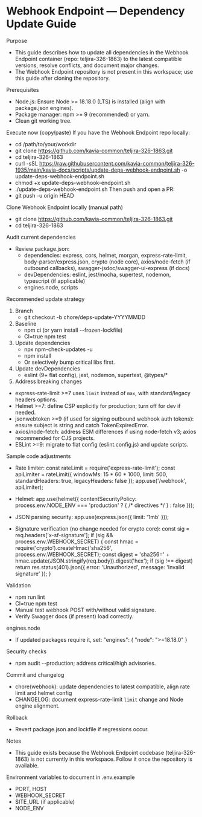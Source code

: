 # Webhook Endpoint — Dependency Update Guide

Purpose
- This guide describes how to update all dependencies in the Webhook Endpoint container (repo: teljira-326-1863) to the latest compatible versions, resolve conflicts, and document major changes.
- The Webhook Endpoint repository is not present in this workspace; use this guide after cloning the repository.

Prerequisites
- Node.js: Ensure Node >= 18.18.0 (LTS) is installed (align with package.json engines).
- Package manager: npm >= 9 (recommended) or yarn.
- Clean git working tree.

Execute now (copy/paste)
If you have the Webhook Endpoint repo locally:
- cd /path/to/your/workdir
- git clone https://github.com/kavia-common/teljira-326-1863.git
- cd teljira-326-1863
- curl -sSL https://raw.githubusercontent.com/kavia-common/teljira-326-1935/main/kavia-docs/scripts/update-deps-webhook-endpoint.sh -o update-deps-webhook-endpoint.sh
- chmod +x update-deps-webhook-endpoint.sh
- ./update-deps-webhook-endpoint.sh
Then push and open a PR:
- git push -u origin HEAD

Clone Webhook Endpoint locally (manual path)
- git clone https://github.com/kavia-common/teljira-326-1863.git
- cd teljira-326-1863

Audit current dependencies
- Review package.json:
  - dependencies: express, cors, helmet, morgan, express-rate-limit, body-parser/express.json, crypto (node core), axios/node-fetch (if outbound callbacks), swagger-jsdoc/swagger-ui-express (if docs)
  - devDependencies: eslint, jest/mocha, supertest, nodemon, typescript (if applicable)
  - engines.node, scripts

Recommended update strategy
1) Branch
   - git checkout -b chore/deps-update-YYYYMMDD
2) Baseline
   - npm ci (or yarn install --frozen-lockfile)
   - CI=true npm test
3) Update dependencies
   - npx npm-check-updates -u
   - npm install
   - Or selectively bump critical libs first.
4) Update devDependencies
   - eslint (9+ flat config), jest, nodemon, supertest, @types/*
5) Address breaking changes
- express-rate-limit >=7 uses `limit` instead of `max`, with standard/legacy headers options.
- Helmet >=7: define CSP explicitly for production; turn off for dev if needed.
- jsonwebtoken >=9 (if used for signing outbound webhook auth tokens): ensure subject is string and catch TokenExpiredError.
- axios/node-fetch: address ESM differences if using node-fetch v3; axios recommended for CJS projects.
- ESLint >=9: migrate to flat config (eslint.config.js) and update scripts.

Sample code adjustments
- Rate limiter:
  const rateLimit = require('express-rate-limit');
  const apiLimiter = rateLimit({
    windowMs: 15 * 60 * 1000,
    limit: 500,
    standardHeaders: true,
    legacyHeaders: false
  });
  app.use('/webhook', apiLimiter);

- Helmet:
  app.use(helmet({ contentSecurityPolicy: process.env.NODE_ENV === 'production' ? { /* directives */ } : false }));

- JSON parsing security:
  app.use(express.json({ limit: '1mb' }));

- Signature verification (no change needed for crypto core):
  const sig = req.headers['x-sf-signature'];
  if (sig && process.env.WEBHOOK_SECRET) {
    const hmac = require('crypto').createHmac('sha256', process.env.WEBHOOK_SECRET);
    const digest = 'sha256=' + hmac.update(JSON.stringify(req.body)).digest('hex');
    if (sig !== digest) return res.status(401).json({ error: 'Unauthorized', message: 'Invalid signature' });
  }

Validation
- npm run lint
- CI=true npm test
- Manual test webhook POST with/without valid signature.
- Verify Swagger docs (if present) load correctly.

engines.node
- If updated packages require it, set: "engines": { "node": ">=18.18.0" }

Security checks
- npm audit --production; address critical/high advisories.

Commit and changelog
- chore(webhook): update dependencies to latest compatible, align rate limit and helmet config
- CHANGELOG: document express-rate-limit `limit` change and Node engine alignment.

Rollback
- Revert package.json and lockfile if regressions occur.

Notes
- This guide exists because the Webhook Endpoint codebase (teljira-326-1863) is not currently in this workspace. Follow it once the repository is available.

Environment variables to document in .env.example
- PORT, HOST
- WEBHOOK_SECRET
- SITE_URL (if applicable)
- NODE_ENV
